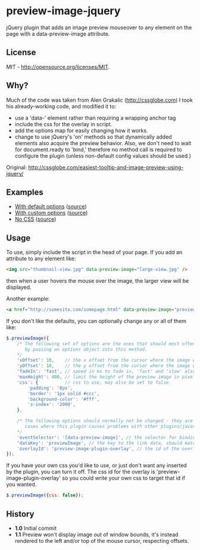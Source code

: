preview-image-jquery
====================

jQuery plugin that adds an image preview mouseover to any element on the page with a data-preview-image attribute.

License
-------
MIT - http://opensource.org/licenses/MIT.

Why?
----
Much of the code was taken from Alen Grakalic (http://cssglobe.com)  I took his already-working code, and modified it to:
  - use a 'data-' element rather than requiring a wrapping anchor tag
  - include the css for the overlay in script.
  - add the options map for easily changing how it works.
  - change to use jQuery's 'on' methods so that dynamically added elements also acquire the preview behavior.  Also, we don't need to wait for document.ready to 'bind,' therefore no method call is required to configure the plugin (unless non-default config values should be used.)

Original: http://cssglobe.com/easiest-tooltip-and-image-preview-using-jquery/

Examples
--------
 - [With default options](http://zpalffy.github.io/example-preview-image-defaults.html) ([source](https://github.com/zpalffy/zpalffy.github.io/blob/master/example-preview-image-defaults.html))
 - [With custom options](http://zpalffy.github.io/example-preview-image-custom-options.html) ([source](https://github.com/zpalffy/zpalffy.github.io/blob/master/example-preview-image-custom-options.html))
 - [No CSS](http://zpalffy.github.io/example-preview-image-no-css.html) ([source](https://github.com/zpalffy/zpalffy.github.io/blob/master/example-preview-image-no-css.html))

Usage
-----
To use, simply include the script in the head of your page.  If you add an attribute to any element like:
``` html
<img src="thumbnail-view.jpg" data-preview-image="large-view.jpg" />
```
then when a user hovers the mouse over the image, the larger view will be displayed.

Another example:
``` html
<a href="http://somesite.com/somepage.html" data-preview-image="preview-of-page.jpg">link</a>
```

If you don't like the defaults, you can optionally change any or all of them like:
``` javascript
$.previewImage({
	/* The following set of options are the ones that should most often be changed
	   by passing an options object into this method.
	*/
	'xOffset': 10,    // the x offset from the cursor where the image will be overlayed.
	'yOffset': 10,    // the y offset from the cursor where the image will be overlayed.
	'fadeIn': 'fast', // speed in ms to fade in, 'fast' and 'slow' also supported.
	'maxHeight': 400, // limit the height of the preview image in pixels
	'css': {          // css to use, may also be set to false.
		'padding': '8px',
		'border': '1px solid #ccc',
		'background-color': '#fff',
		'z-index': '2000',
	},

	/* The following options should normally not be changed - they are here for
	   cases where this plugin causes problems with other plugins/javascript.
	*/
	'eventSelector': '[data-preview-image]', // the selector for binding mouse events.
	'dataKey': 'previewImage', // the key to the link data, should match the above value.
	'overlayId': 'preview-image-plugin-overlay', // the id of the overlay that will be created.
});
```

If you have your own css you'd like to use, or just don't want any inserted by the plugin, you can turn it off.  The css id for the overlay is 'preview-image-plugin-overlay' so you could write your own css to target that id if you wanted.
``` javascript
$.previewImage({css: false});
```

History
-------
* **1.0** Initial commit
* **1.1** Preview won't display image out of window bounds, it's instead rendered to the left and/or top of the mouse cursor, respecting offsets.
